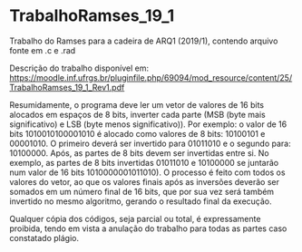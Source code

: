 # TrabalhoRamses_19_1
Trabalho do Ramses para a cadeira de ARQ1 (2019/1), contendo arquivo fonte em .c e .rad

Descrição do trabalho disponível em: https://moodle.inf.ufrgs.br/pluginfile.php/69094/mod_resource/content/25/TrabalhoRamses_19_1_Rev1.pdf

Resumidamente, o programa deve ler um vetor de valores de 16 bits alocados em espaços de 8 bits, inverter cada parte (MSB (byte mais significativo) e LSB (byte menos significativo)).
Por exemplo: o valor de 16 bits 1010010100001010 é alocado como valores de 8 bits: 10100101 e 00001010. O primeiro deverá ser invertido para 01011010 e o segundo para: 10100000.
Após, as partes de 8 bits devem ser invertidas entre si. No exemplo, as partes de 8 bits invertidas 01011010 e 10100000 se juntarão num valor de 16 bits 1010000001011010).
O processo é feito com todos os valores do vetor, ao que os valores finais após as inversões deverão ser somados em um número final de 16 bits, que por sua vez será também invertido no mesmo algoritmo, gerando o resultado final da execução.

Qualquer cópia dos códigos, seja parcial ou total, é expressamente proibida, tendo em vista a anulação do trabalho para todas as partes caso constatado plágio.
